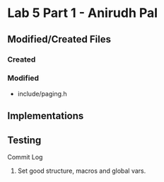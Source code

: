 Lab 5 Part 1 - Anirudh Pal
===

Modified/Created Files
---

### Created

### Modified

* include/paging.h

Implementations
---

Testing
---

Commit Log

1. Set good structure, macros and global vars.
